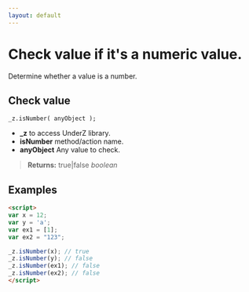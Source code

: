 ```yaml
---
layout: default
---
```

# Check value if it's a numeric value.
Determine whether a value is a number.

## Check value
`_z.isNumber( anyObject );`

* **_z** to access UnderZ library.
* **isNumber** method/action name.
* **anyObject** Any value to check.

> **Returns:** true|false _boolean_

## Examples
```html
<script>
var x = 12;
var y = 'a';
var ex1 = [1];
var ex2 = "123";

_z.isNumber(x); // true
_z.isNumber(y); // false
_z.isNumber(ex1); // false 
_z.isNumber(ex2); // false
</script>
```
